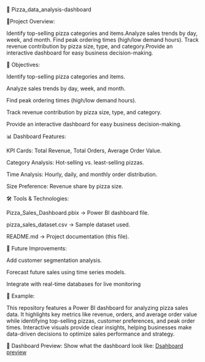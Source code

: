 🍕 Pizza_data_analysis-dashboard

📌Project Overview:

   Identify top-selling pizza categories and items.Analyze sales trends by day, week, and month. Find peak ordering times (high/low demand hours).
   Track revenue contribution by pizza size, type, and category.Provide an interactive dashboard for easy business decision-making.

   
🎯 Objectives:

   Identify top-selling pizza categories and items.
   
   Analyze sales trends by day, week, and month.
   
   Find peak ordering times (high/low demand hours).
   
   Track revenue contribution by pizza size, type, and category.
   
   Provide an interactive dashboard for easy business decision-making.

   
📊 Dashboard Features:

   KPI Cards: Total Revenue, Total Orders, Average Order Value.
   
   Category Analysis: Hot-selling vs. least-selling pizzas.
   
   Time Analysis: Hourly, daily, and monthly order distribution.
   
   Size Preference: Revenue share by pizza size.
   
🛠️ Tools & Technologies:

   Pizza_Sales_Dashboard.pbix → Power BI dashboard file.
   
   pizza_sales_dataset.csv → Sample dataset used.
   
   README.md → Project documentation (this file).
   
🔮 Future Improvements:

   Add customer segmentation analysis.
   
   Forecast future sales using time series models.
   
   Integrate with real-time databases for live monitoring
   
🤝 Example:

   This repository features a Power BI dashboard for analyzing pizza sales data. It highlights key metrics like revenue, orders, and average order value while            identifying top-selling pizzas, customer preferences, and peak order times. Interactive visuals provide clear insights, helping businesses make data-driven 
   decisions to optimize sales performance and strategy.
   
📸 Dashboard Preview:
    Show what the dashboard look like: [Dsahboard preview](https://github.com/Rishabh862/Pizza_data_analysis-dashboard/blob/main/iumnhbgvc%5B1%5D_page-0001.jpg)
